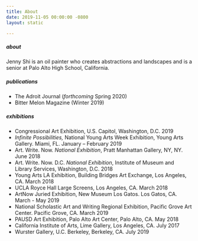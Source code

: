 ```yaml
---
title: About
date: 2019-11-05 00:00:00 -0800
layout: static

---
```

##### **about**

Jenny Shi is an oil painter who creates abstractions and landscapes and is a senior at Palo Alto High School, California.

##### **publications**

* The Adroit Journal (_forthcoming_ Spring 2020)
* Bitter Melon Magazine (Winter 2019)

##### **exhibitions**

* Congressional Art Exhibition, U.S. Capitol, Washington, D.C. 2019
* _Infinite Possibilities,_ National Young Arts Week Exhibition, Young Arts Gallery. Miami, FL. January – February 2019
* Art. Write. Now. _National Exhibition_, Pratt Manhattan Gallery, NY, NY. June 2018
* Art. Write. Now. D.C. _National Exhibition_, Institute of Museum and Library Services, Washington, D.C. 2018
* Young Arts LA Exhibition, Building Bridges Art Exchange, Los Angeles, CA. March 2018
* UCLA Royce Hall Large Screens, Los Angeles, CA. March 2018
* ArtNow Juried Exhibition, New Museum Los Gatos. Los Gatos, CA. March - May 2019
* National Scholastic Art and Writing Regional Exhibition, Pacific Grove Art Center. Pacific Grove, CA. March 2019
* PAUSD Art Exhibition, Palo Alto Art Center, Palo Alto, CA. May 2018
* California Institute of Arts, Lime Gallery, Los Angeles, CA. July 2017
* Wurster Gallery, U.C. Berkeley, Berkeley, CA. July 2019